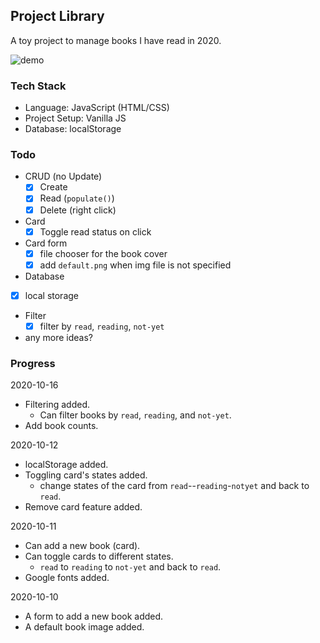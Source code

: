 ## Project Library
A toy project to manage books I have read in 2020.

![demo](demo.gif)

### Tech Stack
- Language: JavaScript (HTML/CSS)
- Project Setup: Vanilla JS
- Database: localStorage

### Todo
- CRUD (no Update)
  * [x] Create
  * [x] Read (`populate()`)
  * [x] Delete (right click)
- Card
  * [x] Toggle read status on click
- Card form
  * [x] file chooser for the book cover
  * [x] add `default.png` when img file is not specified
-  Database
  * [x] local storage
- Filter
  * [x] filter by `read`, `reading`, `not-yet`
- any more ideas?

### Progress

2020-10-16
- Filtering added.
  + Can filter books by `read`, `reading`, and `not-yet`.
- Add book counts.

2020-10-12
- localStorage added.
- Toggling card's states added.
  + change states of the card from `read`--`reading`-`notyet` and back to `read`.
- Remove card feature added.

2020-10-11
- Can add a new book (card).
- Can toggle cards to different states.
  + `read` to `reading` to `not-yet` and back to `read`.
- Google fonts added.

2020-10-10
- A form to add a new book added.
- A default book image added.
